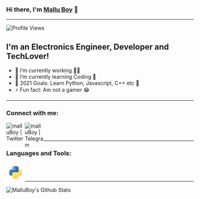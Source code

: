 ### Hi there, I'm [Mallu Boy](https://github.com/m4mallu) 👋

---

![Profile Views](https://hits.seeyoufarm.com/api/count/incr/badge.svg?url=https://github.com/m4mallu/&title=Profile%20Views)


## I'm an Electronics Engineer, Developer and TechLover!
- 🔭 I’m currently working 👷‍♀️
- 🌱 I’m currently learning Coding 🧐
- 🥅 2021 Goals: Learn Python, Javascript, C++ etc 🥵
- ⚡ Fun fact: Am not a gamer 😂 

---

### Connect with me:

[<img align="left" alt="malluBoy | Twitter" width="50px" src="https://cdn.jsdelivr.net/npm/simple-icons@v3/icons/twitter.svg" />][twitter]
[<img align="left" alt="malluBoy | Telegram" width="50px" src="https://cdn.jsdelivr.net/npm/simple-icons@v3/icons/telegram.svg" />][telegram]

<br />
<br />

---

### Languages and Tools:

[<img align="left" alt="Python" width="50px" src="https://raw.githubusercontent.com/github/explore/80688e429a7d4ef2fca1e82350fe8e3517d3494d/topics/python/python.png" />][telegram]

<br />
<br />

---


<img align="left" alt="MalluBoy's Github Stats" src="https://github-readme-stats.vercel.app/api?username=m4mallu&show_icons=true&hide_border=true" />

[twitter]: https://twitter.com/space4renjith
[telegram]: https://t.me/space4renjith
